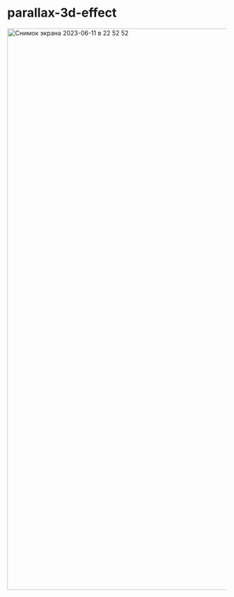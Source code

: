 # parallax-3d-effect
<img width="1290" alt="Снимок экрана 2023-06-11 в 22 52 52" src="https://github.com/Zak618/parallax-3d-effect/assets/89405318/b6c2c17d-20b9-4a47-9480-1f8c67dcb41d">
